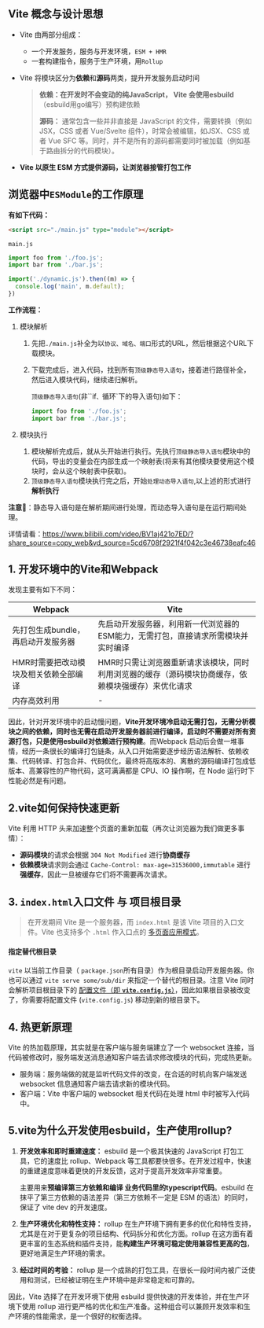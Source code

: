 ## Vite 概念与设计思想

* Vite 由两部分组成：

  * 一个开发服务，服务与开发环境，`ESM + HMR`
  * 一套构建指令，服务于生产环境，用`Rollup`

* Vite 将模块区分为**依赖**和**源码**两类，提升开发服务启动时间

  > **依赖：**在开发时不会变动的纯JavaScript， Vite 会使用**esbuild**（esbuild用go编写）预构建依赖
  >
  > **源码：** 通常包含一些并非直接是 JavaScript 的文件，需要转换（例如 JSX，CSS 或者 Vue/Svelte 组件），时常会被编辑，如JSX、CSS 或者 Vue SFC 等。同时，并不是所有的源码都需要同时被加载（例如基于路由拆分的代码模块）。

* **Vite 以原生 ESM 方式提供源码，让浏览器接管打包工作**

## 浏览器中`ESModule`的工作原理

**有如下代码：**

```html
<script src="./main.js" type="module"></script>
```

`main.js`

```js
import foo from './foo.js';
import bar from './bar.js';

import('./dynamic.js').then((m) => {
  console.log('main', m.default);
})
```

**工作流程：**

1. 模块解析

   1. 先把`./main.js`补全为以`协议、域名、端口`形式的URL，然后根据这个URL下载模块。

   2. 下载完成后，进入代码，找到所有`顶级静态导入语句`，接着进行路径补全，然后进入模块代码，继续递归解析。

      `顶级静态导入语句`(非``if`、`循环`下的导入语句)如下：

      ```js
      import foo from './foo.js';
      import bar from './bar.js';
      ```

2. 模块执行

   1. 模块解析完成后，就从头开始进行执行。先执行`顶级静态导入语句`模块中的代码，导出的变量会在内部生成一个映射表(将来有其他模块要使用这个模块时，会从这个映射表中获取)。
   2. `顶级静态导入语句`模块执行完之后，开始`处理动态导入语句`,以上述的形式进行**解析执行**

**注意📢**：静态导入语句是在解析期间进行处理，而动态导入语句是在运行期间处理。

详情请看：https://www.bilibili.com/video/BV1aj421o7ED/?share_source=copy_web&vd_source=5cd6708f2921f4f042c3e46738eafc46

## 1. 开发环境中的Vite和Webpack

发现主要有如下不同：

| Webpack                               | Vite                                                         |
| ------------------------------------- | ------------------------------------------------------------ |
| 先打包生成bundle，再启动开发服务器    | 先启动开发服务器，利用新一代浏览器的ESM能力，无需打包，直接请求所需模块并实时编译 |
| HMR时需要把改动模块及相关依赖全部编译 | HMR时只需让浏览器重新请求该模块，同时利用浏览器的缓存（源码模块协商缓存，依赖模块强缓存）来优化请求 |
| 内存高效利用                          | -                                                            |

因此，针对开发环境中的启动慢问题，**Vite开发环境冷启动无需打包，无需分析模块之间的依赖，同时也无需在启动开发服务器前进行编译，启动时不需要对所有资源打包，只是使用esbuild对依赖进行预构建**。而Webpack 启动后会做一堆事情，经历一条很长的编译打包链条，从入口开始需要逐步经历语法解析、依赖收集、代码转译、打包合并、代码优化，最终将高版本的、离散的源码编译打包成低版本、高兼容性的产物代码，这可满满都是 CPU、IO 操作啊，在 Node 运行时下性能必然是有问题。

## 2.vite如何保持快速更新

Vite 利用 HTTP 头来加速整个页面的重新加载（再次让浏览器为我们做更多事情）：

* **源码模块**的请求会根据 `304 Not Modified` 进行**协商缓存**
* **依赖模块**请求则会通过 `Cache-Control: max-age=31536000,immutable` 进行**强缓存**，因此一旦被缓存它们将不需要再次请求。

## 3. `index.html`入口文件 与 项目根目录

> 在开发期间 Vite 是一个服务器，而 `index.html` 是该 Vite 项目的入口文件。Vite 也支持多个 `.html` 作入口点的 [多页面应用模式](https://cn.vitejs.dev/guide/build.html#multi-page-app)。

#### 指定替代根目录

`vite` 以当前工作目录（ `package.json`所有目录）作为根目录启动开发服务器。你也可以通过 `vite serve some/sub/dir` 来指定一个替代的根目录。注意 Vite 同时会解析项目根目录下的 [配置文件（即 **`vite.config.js`**）](https://cn.vitejs.dev/config/#configuring-vite)，因此如果根目录被改变了，你需要将配置文件 (`vite.config.js`) 移动到新的根目录下。

## 4. 热更新原理

Vite 的热加载原理，其实就是在客户端与服务端建立了一个 websocket 连接，当代码被修改时，服务端发送消息通知客户端去请求修改模块的代码，完成热更新。

- 服务端：服务端做的就是监听代码文件的改变，在合适的时机向客户端发送 websocket 信息通知客户端去请求新的模块代码。
- 客户端：Vite 中客户端的 websocket 相关代码在处理 html 中时被写入代码中。

## 5.vite为什么开发使用esbuild，生产使用rollup?

1. **开发效率和即时重建速度：** esbuild 是一个极其快速的 JavaScript 打包工具，它的速度比 rollup、Webpack 等工具都要快很多。在开发过程中，快速的重建速度意味着更快的开发反馈，这对于提高开发效率非常重要。

   主要用来**预编译第三方依赖和编译 业务代码里的typescript代码**。esbuild 在抹平了第三方依赖的语法差异（第三方依赖不一定是 ESM 的语法）的同时，保证了 vite dev 的开发速度。

2. **生产环境优化和特性支持：** rollup 在生产环境下拥有更多的优化和特性支持，尤其是在对于更复杂的项目结构、代码拆分和优化方面。rollup 在这方面有着更丰富的生态系统和插件支持，能**构建生产环境可稳定使用兼容性更高的包**，更好地满足生产环境的需求。

3. **经过时间的考验：** rollup 是一个成熟的打包工具，在很长一段时间内被广泛使用和测试，已经被证明在生产环境中是非常稳定和可靠的。

因此，Vite 选择了在开发环境下使用 esbuild 提供快速的开发体验，并在生产环境下使用 rollup 进行更严格的优化和生产准备。这种组合可以兼顾开发效率和生产环境的性能需求，是一个很好的权衡选择。
